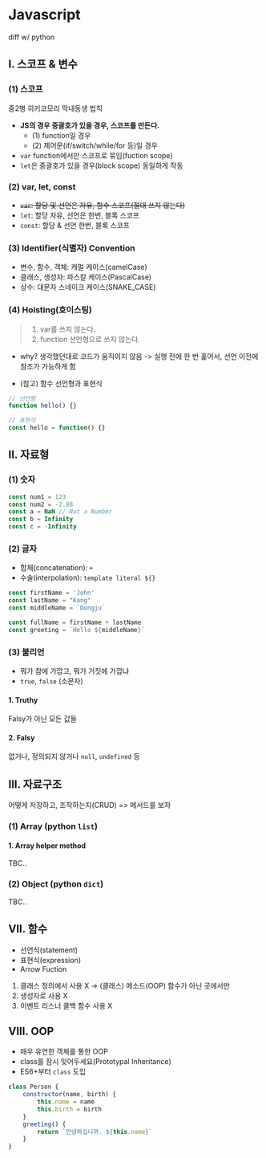 # Javascript
diff w/ python

## I. 스코프 & 변수
### (1) 스코프
중2병 히키코모리 막내동생 법칙
- **JS의 경우 중괄호가 있을 경우, 스코프를 만든다.**
    - (1) function일 경우
    - (2) 제어문(if/switch/while/for 등)일 경우 
- `var` function에서만 스코프로 묶임(fuction scope)
- `let`은 중괄호가 있을 경우(block scope) 동일하게 작동

### (2) var, let, const
- ~~`var`: 할당 및 선언은 자유, 함수 스코프(절대 쓰지 않는다)~~
- `let`: 할당 자유, 선언은 한번, 블록 스코프
- `const`: 할당 & 선언 한번, 블록 스코프

### (3) Identifier(식별자) Convention 
- 변수, 함수, 객체: 캐멀 케이스(camelCase)
- 클래스, 생성자: 파스칼 케이스(PascalCase)
- 상수: 대문자 스네이크 케이스(SNAKE_CASE)

### (4) Hoisting(호이스팅)
> 1. var를 쓰지 않는다. 
> 2. function 선언형으로 쓰지 않는다. 

- why? 생각했던대로 코드가 움직이지 않음
-> 실행 전에 한 번 훑어서, 선언 이전에 참조가 가능하게 함

- (참고) 함수 선언형과 표현식
```js
// 선언형
function hello() {}

// 표현식
const hello = function() {}

```

## II. 자료형
### (1) 숫자
```js
const num1 = 123
const num2 = -2.88
const a = NaN // Not a Number
const b = Infinity
const c = -Infinity 
```

### (2) 글자
- 합체(concatenation): `+`
- 수술(interpolation): `template literal ${}`

```js
const firstName = 'John'
const lastName = "Kang"
const middleName = `Dongju`

const fullName = firstName + lastName
const greeting = `Hello ${middleName}`
```

### (3) 불리언
- 뭐가 참에 가깝고, 뭐가 거짓에 가깝냐
- `true`, `false` (소문자)

#### 1. Truthy
Falsy가 아닌 모든 값들

#### 2. Falsy
없거나, 정의되지 않거나 `null`, `undefined` 등

## III. 자료구조
어떻게 저장하고, 조작하는지(CRUD) => 메서드를 보자

### (1) Array (python `list`)
#### 1. Array helper method
TBC..

### (2) Object (python `dict`)
TBC..

## VII. 함수
- 선언식(statement)
- 표현식(expression)
- Arrow Fuction
1. 클래스 정의에서 사용 X
 -> (클래스) 메소드(OOP) 함수가 아닌 곳에서만
2. 생성자로 사용 X
3. 이벤트 리스너 콜백 함수 사용 X

## VIII. OOP
- 매우 유연한 객체를 통한 OOP
- class를 잠시 잊어두세요(Prototypal Inheritance)
- ES6+부터 `class` 도입
```js
class Person {
    constructor(name, birth) {
        this.name = name
        this.birth = birth
    }
    greeting() {
        return `안녕하십니까. ${this.name}`
    }
}
```
